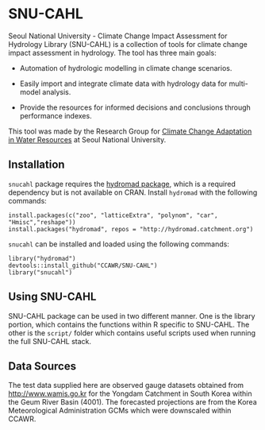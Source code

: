SNU-CAHL
========

Seoul National University - Climate Change Impact Assessment for Hydrology Library (SNU-CAHL) is a collection of tools for climate change impact assessment in hydrology. The tool has three main goals:

-   Automation of hydrologic modelling in climate change scenarios.

-   Easily import and integrate climate data with hydrology data for multi-model analysis.

-   Provide the resources for informed decisions and conclusions through performance indexes.

This tool was made by the Research Group for [Climate Change Adaptation in Water Resources](http://ccawr.snu.ac.kr) at Seoul National University.

Installation
------------

`snucahl` package requires the [hydromad package](http://hydromad.catchment.org/), which is a required dependency but is not available on CRAN. Install `hydromad` with the following commands:

    install.packages(c("zoo", "latticeExtra", "polynom", "car", "Hmisc","reshape"))
    install.packages("hydromad", repos = "http://hydromad.catchment.org")

`snucahl` can be installed and loaded using the following commands:

    library("hydromad")
    devtools::install_github("CCAWR/SNU-CAHL")
    library("snucahl")

Using SNU-CAHL
--------------

SNU-CAHL package can be used in two different manner. One is the library portion, which contains the functions within R specific to SNU-CAHL. The other is the `script/` folder which contains useful scripts used when running the full SNU-CAHL stack.

Data Sources
------------

The test data supplied here are observed gauge datasets obtained from <http://www.wamis.go.kr> for the Yongdam Catchment in South Korea within the Geum River Basin (4001). The forecasted projections are from the Korea Meteorological Administration GCMs which were downscaled within CCAWR.
